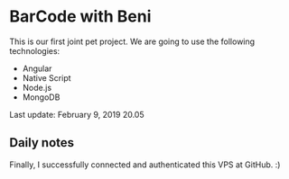 # BarCode with Beni

This is our first joint pet project.
We are going to use the following technologies:

- Angular
- Native Script
- Node.js
- MongoDB

Last update: February 9, 2019 20.05

## Daily notes

Finally, I successfully connected and authenticated this VPS at GitHub. :)